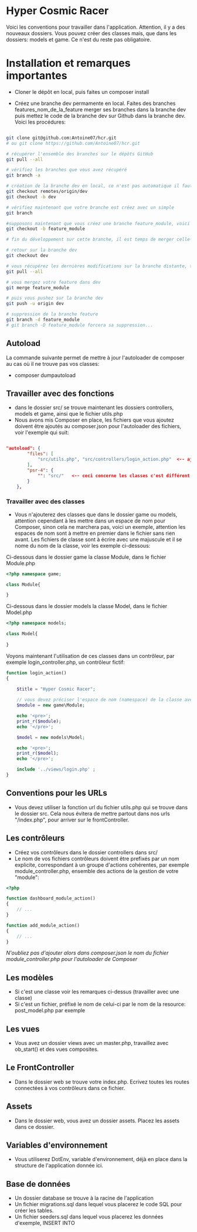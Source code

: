 # Hyper Cosmic Racer

Voici les conventions pour travailler dans l'application. Attention, il y a des nouveaux dossiers. Vous pouvez créer des classes mais, que dans les dossiers: models et game. Ce n'est du reste pas obligatoire.

# Installation et remarques importantes

- Cloner le dépôt en local, puis faites un composer install

- Créez une branche dev permamente en local. Faites des branches features_nom_de_la_feature merger ses branches dans la branche dev puis mettez le code de la branche dev sur Github dans la branche dev. Voici les procédures:

```bash

git clone git@github.com:Antoine07/hcr.git
# ou git clone https://github.com/Antoine07/hcr.git

# récupérer l'ensemble des branches sur le dépôts GitHub
git pull --all

# vérifiez les branches que vous avez récupéré
git branch -a

# création de la branche dev en local, ce n'est pas automatique il faut le faire à la main...
git checkout remotes/origin/dev
git checkout -b dev 

# vérifiez maintenant que votre branche est créez avec un simple 
git branch

#supposons maintenant que vous créez une branche feature_module, voici la procédure pour travailler et pusher sur GitHub
git checkout -b feature_module

# fin du développement sur cette branche, il est temps de merger celle-ci dans votre branch dev

# retour sur la branche dev
git checkout dev

# vous récupérez les dernières modifications sur la branche distante, toujours le faire avant de merger votre feature.
git pull --all

# vous mergez votre feature dans dev
git merge feature_module

# puis vous pushez sur la branche dev
git push -u origin dev

# suppression de la branche feature
git branch -d feature_module
# git branch -D feature_module forcera sa suppression...

```

## Autoload
La commande suivante permet de mettre à jour l'autoloader de composer au cas où il ne trouve pas vos classes:

- composer dumpautoload 

## Travailler avec des fonctions
- dans le dossier src/ se trouve maintenant les dossiers controllers, models et game, ainsi que le fichier utils.php
- Nous avons mis Composer en place, les fichiers que vous ajoutez doivent être ajoutés au composer.json pour l'autoloader des fichiers, voir l'exemple qui suit:

```json

"autoload": {
		"files": [
			"src/utils.php", "src/controllers/login_action.php"  <-- ajoutez ici vos futurs fichiers
		],
		"psr-4": {
            "": "src/"   <-- ceci concerne les classes c'est différent
        }
	},

```

### Travailler avec des classes
- Vous n'ajouterez des classes que dans le dossier game ou models, attention cependant à les mettre dans un espace de nom pour Composer, sinon cela ne marchera pas, voici un exemple, attention les espaces de nom sont à mettre en premier dans le fichier sans rien avant. Les fichiers de classe sont à écrire avec une majuscule et il se nome du nom de la classe, voir les exemple ci-dessous:

Ci-dessous dans le dossier game la classe Module, dans le fichier Module.php

```php
<?php namespace game;

class Module{

}

```

Ci-dessous dans le dossier models la classe Model, dans le fichier Model.php


```php
<?php namespace models;

class Model{
	
}

```
Voyons maintenant l'utilisation de ces classes dans un contrôleur, par exemple login_controller.php, un contrôleur fictif:
```php
function login_action()
{
	
	$title = "Hyper Cosmic Racer";

	// vous devez préciser l'espace de nom (namespace) de la classe avec un antislash, Composer fera tout seul le require (autoloading)
	$module = new game\Module;

	echo '<pre>';
	print_r($module);
	echo '</pre>';

	$model = new models\Model;

	echo '<pre>';
	print_r($model);
	echo '</pre>';

	include '../views/login.php' ;
}

```
## Conventions pour les URLs
- Vous devez utiliser la fonction url du fichier utils.php qui se trouve dans le dossier src. Cela nous évitera de mettre partout dans nos urls "/index.php", pour arriver sur le frontController.

## Les contrôleurs
- Créez vos contrôleurs dans le dossier controllers dans src/
- Le nom de vos fichiers contrôleurs doivent être prefixés par un nom explicite, correspondant à un groupe d'actions cohérentes, par exemple module_controller.php, ensemble des actions de la gestion de votre "module":

```php
<?php 

function dashboard_module_action()
{
	// ...
}

function add_module_action()
{
	// ...
}


```
*N'oubliez pas d'ajouter alors dans composer.json le nom du fichier module_controller.php pour l'autoloader de Composer*

## Les modèles
- Si c'est une classe voir les remarques ci-dessus (travailler avec une classe)
- Si c'est un fichier, préfixé le nom de celui-ci par le nom de la resource: post_model.php par exemple

## Les vues
- Vous avez un dossier views avec un master.php, travaillez avec ob_start() et des vues composites.

## Le FrontController
- Dans le dossier web se trouve votre index.php. Ecrivez toutes les routes connectées à vos contrôleurs dans ce fichier.

## Assets
- Dans le dossier web, vous avez un dossier assets. Placez les assets dans ce dossier.

## Variables d'environnement
- Vous utiliserez DotEnv, variable d'environnement, déjà en place dans la structure de l'application donnée ici. 

## Base de données
- Un dossier database se trouve à la racine de l'application
- Un fichier migrations.sql dans lequel vous placerez le code SQL pour créer les tables.
- Un fichier seeders.sql dans lequel vous placerez les données d'exemple, INSERT INTO